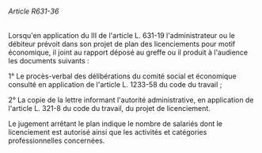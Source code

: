 ###### Article R631-36

Lorsqu'en application du III de l'article L. 631-19 l'administrateur ou le débiteur prévoit dans son projet de plan des licenciements pour motif économique, il joint au rapport déposé au greffe ou il produit à l'audience les documents suivants :

1° Le procès-verbal des délibérations du comité social et économique consulté en application de l'article L. 1233-58 du code du travail ;

2° La copie de la lettre informant l'autorité administrative, en application de l'article L. 321-8 du code du travail, du projet de licenciement.

Le jugement arrêtant le plan indique le nombre de salariés dont le licenciement est autorisé ainsi que les activités et catégories professionnelles concernées.

